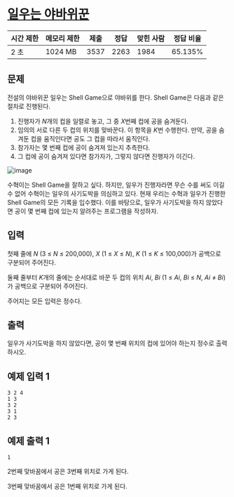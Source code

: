 # [일우는 야바위꾼](https://www.acmicpc.net/problem/20361)

| 시간 제한 | 메모리 제한 | 제출 | 정답 | 맞힌 사람 | 정답 비율 |
| --- | --- | --- | --- | --- | --- |
| 2 초 | 1024 MB | 3537 | 2263 | 1984 | 65.135% |

## 문제

전설의 야바위꾼 일우는 Shell Game으로 야바위를 한다. Shell Game은 다음과 같은 절차로 진행된다.

1. 진행자가 *N*개의 컵을 일렬로 놓고, 그 중 *X*번째 컵에 공을 숨겨둔다.
2. 임의의 서로 다른 두 컵의 위치를 맞바꾼다. 이 항목을 *K*번 수행한다. 만약, 공을 숨겨둔 컵을 움직인다면 공도 그 컵을 따라서 움직인다.
3. 참가자는 몇 번째 컵에 공이 숨겨져 있는지 추측한다.
4. 그 컵에 공이 숨겨져 있다면 참가자가, 그렇지 않다면 진행자가 이긴다.

![image](https://upload.acmicpc.net/3a3fbee0-2322-4556-a978-1732f9da439f/-/preview/0)

수혁이는 Shell Game을 잘하고 싶다. 하지만, 일우가 진행자라면 무슨 수를 써도 이길 수 없어 수혁이는 일우의 사기도박을 의심하고 있다. 현재 우리는 수혁과 일우가 진행한 Shell Game의 모든 기록을 입수했다. 이를 바탕으로, 일우가 사기도박을 하지 않았다면 공이 몇 번째 컵에 있는지 알려주는 프로그램을 작성하자.

## 입력

첫째 줄에 *N* (3 ≤ *N* ≤ 200,000), *X* (1 ≤ *X* ≤ *N*), *K* (1 ≤ *K* ≤ 100,000)가 공백으로 구분되어 주어진다.

둘째 줄부터 *K*개의 줄에는 순서대로 바꾼 두 컵의 위치 *Ai*, *Bi* (1 ≤ *Ai*, *Bi* ≤ *N*, *Ai* ≠ *Bi*)가 공백으로 구분되어 주어진다.

주어지는 모든 입력은 정수다.

## 출력

일우가 사기도박을 하지 않았다면, 공이 몇 번째 위치의 컵에 있어야 하는지 정수로 출력하시오.

## 예제 입력 1

```
3 2 4
1 3
3 2
3 1
2 3

```

## 예제 출력 1

```
1

```

2번째 맞바꿈에서 공은 3번째 위치로 가게 된다.

3번째 맞바꿈에서 공은 1번째 위치로 가게 된다.
